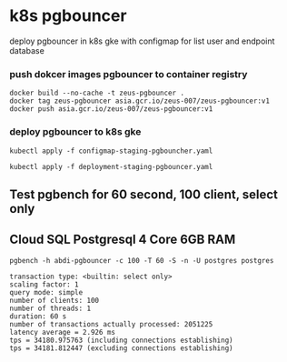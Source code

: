# k8s pgbouncer
deploy pgbouncer in k8s gke with configmap for list user and endpoint database

### push dokcer images pgbouncer to container registry
```
docker build --no-cache -t zeus-pgbouncer .
docker tag zeus-pgbouncer asia.gcr.io/zeus-007/zeus-pgbouncer:v1
docker push asia.gcr.io/zeus-007/zeus-pgbouncer:v1
```

### deploy pgbouncer to k8s gke
```
kubectl apply -f configmap-staging-pgbouncher.yaml
```
```
kubectl apply -f deployment-staging-pgbouncer.yaml
```


## Test pgbench for 60 second, 100 client, select only
## Cloud SQL Postgresql 4 Core 6GB RAM
```
pgbench -h abdi-pgbouncer -c 100 -T 60 -S -n -U postgres postgres
```
```
transaction type: <builtin: select only>
scaling factor: 1
query mode: simple
number of clients: 100
number of threads: 1
duration: 60 s
number of transactions actually processed: 2051225
latency average = 2.926 ms
tps = 34180.975763 (including connections establishing)
tps = 34181.812447 (excluding connections establishing)
```
